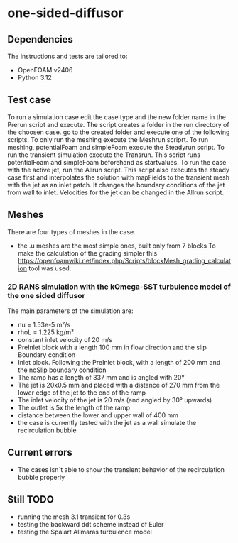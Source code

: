# one-sided-diffusor 
## Dependencies 
The instructions and tests are tailored to:
 - OpenFOAM v2406
 - Python 3.12
## Test case
To run a simulation case edit the case type and the new folder name in the Prerun script and execute. The script creates a folder in the run directory of the choosen case. go to the created folder and execute one of the following scripts. To only run the meshing execute the Meshrun scriprt. To run meshing, potentialFoam and simpleFoam execute the Steadyrun script. To run the transient simulation execute the Transrun. This script runs potentialFoam and simpleFoam beforehand as startvalues. To run the case with the active jet, run the Allrun script. This script also executes the steady case first and interpolates the solution with mapFields to the transient mesh with the jet as an inlet patch. It changes the boundary conditions of the jet from wall to inlet. Velocities for the jet can be changed in the Allrun script.

## Meshes
There are four types of meshes in the case. 
- the .u meshes are the most simple ones, built only from 7 blocks 
To make the calculation of the grading simpler this https://openfoamwiki.net/index.php/Scripts/blockMesh_grading_calculation tool was used. 

### 2D RANS simulation with the kOmega-SST turbulence model of the one sided diffusor
The main parameters of the simulation are:
- nu = 1.53e-5 m²/s
- rhoL = 1.225 kg/m³
- constant inlet velocity of 20 m/s 
- PreInlet block with a length 100 mm in flow direction and the slip Boundary condition
- Inlet block. Following the PreInlet block, with a length of 200 mm and the noSlip boundary condition
- The ramp has a length of 337 mm and is angled with 20°
- The jet is 20x0.5 mm and placed with a distance of 270 mm from the lower edge of the jet to the end of the ramp
- The inlet velocity of the jet is 20 m/s (and angled by 30° upwards) 
- The outlet is 5x the length of the ramp
- distance between the lower and upper wall of 400 mm 
- the case is currently tested with the jet as a wall simulate the recirculation bubble
  
## Current errors
 - The cases isn´t able to show the transient behavior of the recirculation bubble properly
## Still TODO 
 - running the mesh 3.1 transient for 0.3s 
 - testing the backward ddt scheme instead of Euler 
 - testing the Spalart Allmaras turbulence model